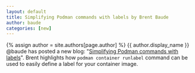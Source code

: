 ```yaml
---
layout: default
title: Simplifying Podman commands with labels by Brent Baude
author: baude
categories: [new]
---
```

{% assign author = site.authors[page.author] %}
{{ author.display_name }} @baude has posted a new blog: "[Simplifying Podman commands with labels](https://podman.io/blogs/2018/12/03/podman-runlabel.html)".  Brent highlights how `podman container runlabel` command can be used to easily define a label for your container image.
